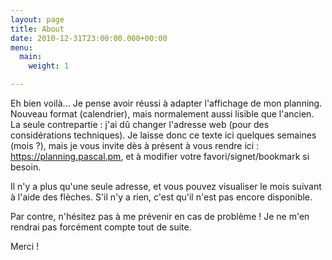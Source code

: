 ```yaml
---
layout: page
title: About
date: 2010-12-31T23:00:00.000+00:00
menu:
  main:
    weight: 1

---
```

Eh bien voilà... Je pense avoir réussi à adapter l'affichage de mon planning.
Nouveau format (calendrier), mais normalement aussi lisible que l'ancien.
La seule contrepartie : j'ai dû changer l'adresse web (pour des considérations techniques).
Je laisse donc ce texte ici quelques semaines (mois ?), mais je vous invite dès à présent à vous rendre ici : <https://planning.pascal.pm>, et à modifier votre favori/signet/bookmark si besoin.

Il n'y a plus qu'une seule adresse, et vous pouvez visualiser le mois suivant à l'aide des flèches. S'il n'y a rien, c'est qu'il n'est pas encore disponible.

Par contre, n'hésitez pas à me prévenir en cas de problème ! Je ne m'en rendrai pas forcément compte tout de suite.

Merci !